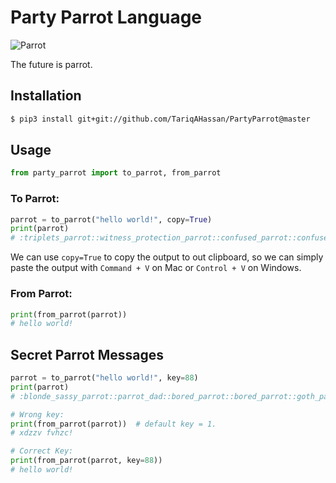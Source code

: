 # Party Parrot Language

![Parrot](http://cultofthepartyparrot.com/parrots/hd/parrot.gif)

The future is parrot. 

## Installation

```bash
$ pip3 install git+git://github.com/TariqAHassan/PartyParrot@master
```

## Usage

```python
from party_parrot import to_parrot, from_parrot
```

### To Parrot:

```python
parrot = to_parrot("hello world!", copy=True)
print(parrot)
# :triplets_parrot::witness_protection_parrot::confused_parrot::confused_parrot::conga_parrot: :deal_with_it_parrot::conga_parrot::popcorn_parrot::confused_parrot::chill_parrot:!
```

We can use `copy=True` to copy the output to out clipboard, so we can simply
paste the output with `Command + V` on Mac or `Control + V` on Windows.

### From Parrot:

```python
print(from_parrot(parrot))
# hello world!
```

## Secret Parrot Messages

```python
parrot = to_parrot("hello world!", key=88)
print(parrot)
# :blonde_sassy_parrot::parrot_dad::bored_parrot::bored_parrot::goth_parrot: :coffee_parrot::goth_parrot::margarita_parrot::bored_parrot::ship_it_parrot:!
```

```python
# Wrong key:
print(from_parrot(parrot))  # default key = 1.
# xdzzv fvhzc!

# Correct Key:
print(from_parrot(parrot, key=88))
# hello world!
```

